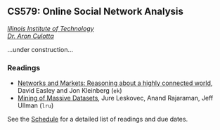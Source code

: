 ## CS579: Online Social Network Analysis  
*[Illinois Institute of Technology](http://iit.edu)*  
*[Dr. Aron Culotta](http://cs.iit.edu/~culotta)*

...under construction...

### Readings
- [Networks and Markets: Reasoning about a highly connected world](http://www.cs.cornell.edu/home/kleinber/networks-book/), David Easley and Jon Kleinberg (`ek`)
- [Mining of Massive Datasets](http://www.mmds.org/), Jure Leskovec, Anand Rajaraman, Jeff Ullman (`lru`)

See the [Schedule](Schedule.md) for a detailed list of readings and due dates.
